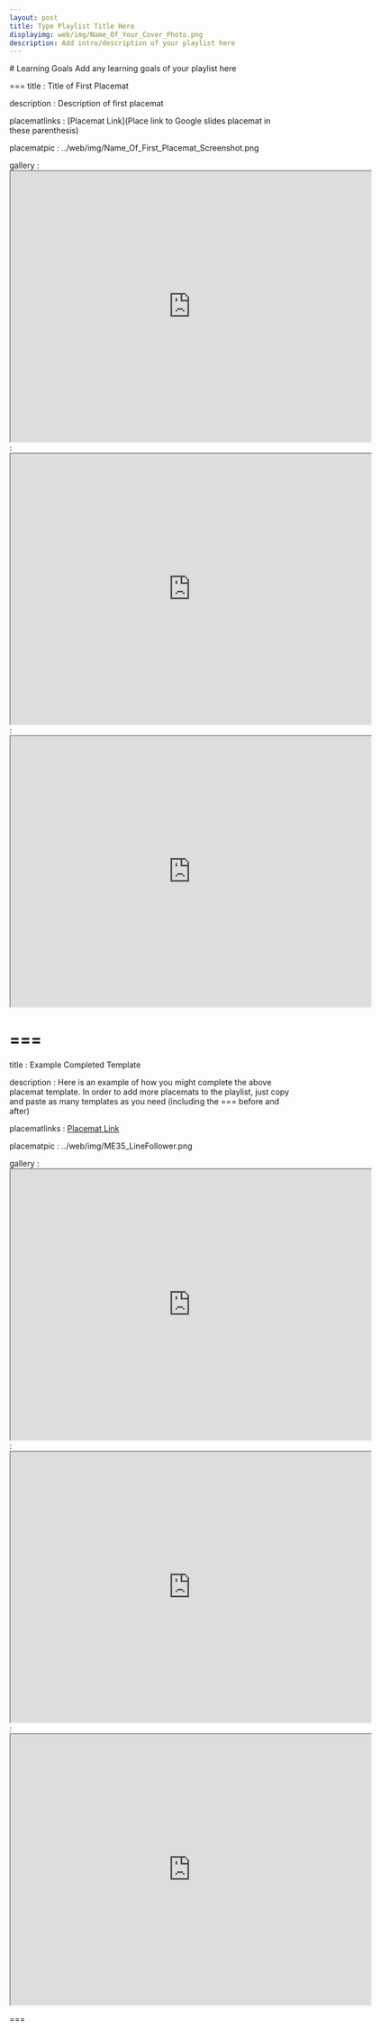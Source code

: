 ```yaml
---
layout: post
title: Type Playlist Title Here
displayimg: web/img/Name_Of_Your_Cover_Photo.png
description: Add intro/description of your playlist here
---
```

<div class="learninggoals" markdown="1">
# Learning Goals
Add any learning goals of your playlist here

</div>

===
title
: Title of First Placemat

description
: Description of first placemat

placematlinks
: [Placemat Link](Place link to Google slides placemat in these parenthesis)

placematpic
: ../web/img/Name_Of_First_Placemat_Screenshot.png

gallery
: <iframe src="https://drive.google.com/file/d/1tubmsRSDz9BZJ952ZSPQstoi--sM0NPB/preview" width="640" height="480"></iframe>
: <iframe src="https://drive.google.com/file/d/1h8UoRCfM9bt4g95X9pIC-wemud2kR8g8/preview" width="640" height="480"></iframe>
: <iframe src="https://drive.google.com/file/d/19RWpRjiTwc3x3T6HHK5Zsb69BpjhIRJ3/preview" width="640" height="480"></iframe>

===
===
title
: Example Completed Template

description
: Here is an example of how you might complete the above placemat template. In order to add more placemats to the playlist, just copy and paste as many templates as you need (including the === before and after)

placematlinks
: [Placemat Link](https://docs.google.com/presentation/d/1Q_-iWmDVHY8AtdWjm_n5wdh9oiYp51ldK-_vwDJvtck/edit#slide=id.gddcf87255d_0_0)

placematpic
: ../web/img/ME35_LineFollower.png

gallery
: <iframe src="https://drive.google.com/file/d/18riiRNT3zY6PP4O4VXf67VDuwuYOHrW_/preview" width="640" height="480"></iframe>
: <iframe src="https://drive.google.com/file/d/12VkNqHuQlCdZfZY9O9fNcBT9zQ30547q/preview" width="640" height="480"></iframe>
: <iframe src="https://drive.google.com/file/d/14My3I4XmdZe4Ub22HsAaAsDtRXNquVrb/preview" width="640" height="480"></iframe>

===
